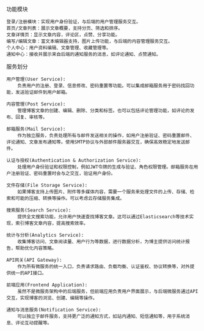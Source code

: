 功能模块

    登录/注册模块：实现用户身份验证，与后端的用户管理服务交互。
    首页/文章列表：展示文章概要，支持分页、筛选和排序。
    文章详情页：显示文章内容，评论区，点赞、分享功能。
    编写/编辑文章：富文本编辑器支持，图片上传功能，与后端的内容管理服务交互。
    个人中心：用户资料编辑、文章管理、收藏管理等。
    通知中心：接收并展示来自后端的通知服务的消息，如评论通知、点赞通知。
服务划分

    用户管理(User Service):
        负责用户的注册、登录、信息修改、密码重置等功能。可以集成邮箱服务用于密码找回功能，发送验证邮件到用户邮箱。

    内容管理(Post Service):
        管理博客文章的创建、编辑、删除、分类和标签。也可以包括评论管理功能，如评论的发布、回复、审核等。

    邮箱服务(Mail Service):
        作为独立服务，负责处理所有与邮件发送相关的操作，如用户注册验证、密码重置邮件、评论通知、文章发布通知等。使用SMTP协议与外部邮件服务器交互，确保高效稳定地发送邮件。

    认证与授权(Authentication & Authorization Service):
        处理用户身份验证和权限控制，例如JWT令牌的生成与验证、角色权限管理。邮箱服务在用户注册验证、密码重置时会与之交互，验证用户身份。

    文件存储(File Storage Service):
        如果博客支持上传图片、附件等多媒体内容，需要一个服务来处理文件的上传、存储、检索和可能的压缩、转换等操作。可以考虑云存储服务集成。

    搜索服务(Search Service):
        提供全文搜索功能，允许用户快速查找博客文章。这可以通过Elasticsearch等技术实现，索引博客文章内容，提高搜索效率。

    统计与分析(Analytics Service):
        收集博客访问、文章阅读量、用户行为等数据，进行数据分析，为博主提供访问统计报告，帮助优化内容策略。

    API网关(API Gateway):
        作为所有微服务的统一入口，负责请求路由、负载均衡、认证鉴权、协议转换等，对外提供统一的API接口。

    前端应用(Frontend Application):
        虽然不是微服务架构中的后端服务，但前端应用负责用户界面展示，与后端微服务通过API交互，实现博客的浏览、创建、编辑等操作。

    通知与消息服务(Notification Service):
        可以独立于邮件服务，支持更广泛的通知方式，如站内通知、短信通知等，用于系统消息、评论互动提醒等。
